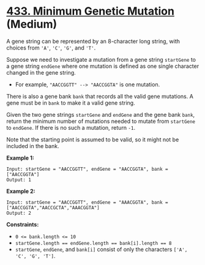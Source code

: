 # [433. Minimum Genetic Mutation][link] (Medium)

[link]: https://leetcode.com/problems/minimum-genetic-mutation/

A gene string can be represented by an 8-character long string, with choices from `'A'`, `'C'`,
`'G'`, and `'T'`.

Suppose we need to investigate a mutation from a gene string `startGene` to a gene string `endGene`
where one mutation is defined as one single character changed in the gene string.

- For example, `"AACCGGTT" --> "AACCGGTA"` is one mutation.

There is also a gene bank `bank` that records all the valid gene mutations. A gene must be in `bank`
to make it a valid gene string.

Given the two gene strings `startGene` and `endGene` and the gene bank `bank`, return the minimum
number of mutations needed to mutate from  `startGene` to  `endGene`. If there is no such a
mutation, return `-1`.

Note that the starting point is assumed to be valid, so it might not be included in the bank.

**Example 1:**

```
Input: startGene = "AACCGGTT", endGene = "AACCGGTA", bank = ["AACCGGTA"]
Output: 1
```

**Example 2:**

```
Input: startGene = "AACCGGTT", endGene = "AAACGGTA", bank = ["AACCGGTA","AACCGCTA","AAACGGTA"]
Output: 2
```

**Constraints:**

- `0 <= bank.length <= 10`
- `startGene.length == endGene.length == bank[i].length == 8`
- `startGene`, `endGene`, and `bank[i]` consist of only the characters `['A', 'C', 'G', 'T']`.
